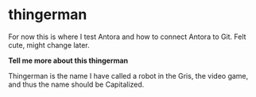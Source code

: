 # thingerman
For now this is where I test Antora and how to connect Antora to Git. Felt cute, might change later.

**Tell me more about this thingerman**

Thingerman is the name I have called a robot in the Gris, the video game, and thus the name should be Capitalized. 
